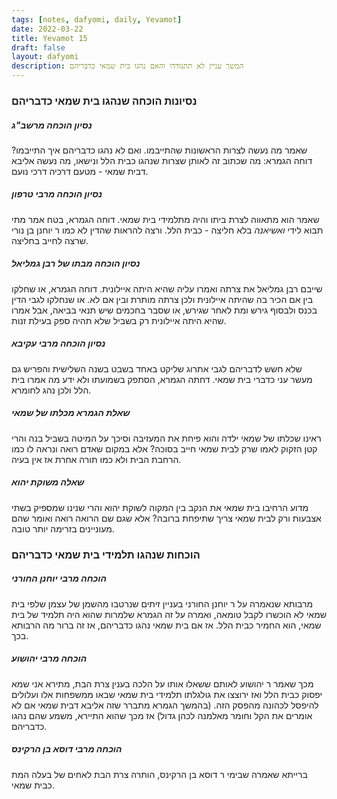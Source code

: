 ```yaml
---
tags: [notes, dafyomi, daily, Yevamot] 
date: 2022-03-22
title: Yevamot 15
draft: false
layout: dafyomi
description: המשך עניין לא תתגודדו והאם נהגו בית שמאי כדבריהם
---
```




### נסיונות הוכחה שנהגו בית שמאי כדבריהם
##### נסיון הוכחה מרשב"ג 
שאמר מה נעשה לצרות הראשונות  שהתייבמו. ואם לא נהגו כדבריהם איך התייבמו?
דוחה הגמרא: מה שכתוב זה לאותן שצרות שנהגו כבית הלל ונישאו, מה נעשה אליבא דבית שמאי - מטעם דרכיה דרכי נועם.
##### נסיון הוכחה מרבי טרפון
שאמר הוא מתאווה לצרת ביתו והיה מתלמידי בית שמאי. 
דוחה הגמרא, בטח אמר מתי תבוא לידי *ואשיאנה* בלא חליצה - כבית הלל. ורצה להראות שהדין לא כמו ר יוחנן בן נורי שרצה לחייב בחליצה.
##### נסיון הוכחה מבתו של רבן גמליאל
שייבם רבן גמליאל את צרתה ואמרו עליה שהיא היתה איילונית.
דוחה הגמרא, או שחלקו בין אם הכיר בה שהיתה איילונית ולכן צרתה מותרת ובין אם לא. או שנחלקו לגבי הדין בכנס ולבסוף גירש ומת לאחר שגירש, או שסבר בחכמים שיש תנאי בביאה, אבל אמרו שהיא היתה איילונית רק בשביל שלא תהיה ספק בעילת זנות.
##### נסיון הוכחה מרבי עקיבא
שלא חשש לדבריהם לגבי אתרוג שליקט באחד בשבט בשנה השלישית והפריש גם מעשר עני כדברי בית שמאי.
דחתה הגמרא, הסתפק בשמועתו ולא ידע מה אמרו בית הלל ולכן נהג לחומרא.

##### שאלת הגמרא מכלתו של שמאי
ראינו שכלתו של שמאי ילדה והוא פיחת את המעזיבה וסיכך על המיטה בשביל בנה והרי קטן הזקוק לאמו שרק לבית שמאי חייב בסוכה?
אלא במקום שאדם רואה ונראה לו כמו הרחבת הבית ולא כמו תורה אחרת אז אין בעיה. 
##### שאלה משוקת יהוא
מדוע הרחיבו בית שמאי את הנקב בין המקוה לשוקת יהוא והרי שנינו שמספיק בשתי אצבעות ורק לבית שמאי צריך שתיפחת ברובה?
אלא שגם שם הרואה רואה ואומר שהם מעוניינים בזרימה יותר טובה.
### הוכחות שנהגו תלמידי בית שמאי כדבריהם
##### הוכחה מרבי יוחנן החורני
מרבותא שנאמרה על ר יוחנן החורני בעניין זיתים שנרטבו מהשמן של עצמן שלפי בית שמאי לא הוכשרו לקבל טומאה, ואמרה על זה הגמרא שלמרות שהוא היה תלמיד של בית שמאי, הוא החמיר כבית הלל.
אז אם בית שמאי נהגו כדבריהם, אז זה ברור מה הרבותא בכך.
##### הוכחה מרבי יהושוע 
מכך שאמר ר יהושוע לאותם ששאלו אותו על הלכה בענין צרת הבת, מתירא אני שמא יפסוק כבית הלל ואז ירוצצו את גולגלתו תלמידי בית שמאי שבאו ממשפחות אלו ועלולים להיפסל לכהונה מהפסק הזה. (בהמשך הגמרא מתברר שזה אליבא דבית שמאי אם לא אומרים את הקל וחומר מאלמנה לכהן גדול) 
אז מכך שהוא התיירא, משמע שהם נהגו כדבריהם.
##### הוכחה מרבי דוסא בן הרקינס
ברייתא שאמרה שבימי ר דוסא בן הרקינס, הותרה צרת הבת לאחים של בעלה המת כבית שמאי.
